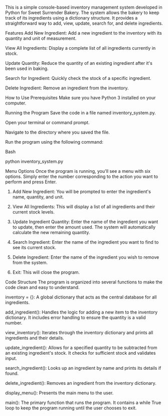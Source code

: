 This is a simple console-based inventory management system developed in Python for Sweet Surrender Bakery. The system allows the bakery to keep track of its ingredients using a dictionary structure. It provides a straightforward way to add, view, update, search for, and delete ingredients.

Features
Add New Ingredient: Add a new ingredient to the inventory with its quantity and unit of measurement.

View All Ingredients: Display a complete list of all ingredients currently in stock.

Update Quantity: Reduce the quantity of an existing ingredient after it's been used in baking.

Search for Ingredient: Quickly check the stock of a specific ingredient.

Delete Ingredient: Remove an ingredient from the inventory.

How to Use
Prerequisites
Make sure you have Python 3 installed on your computer.

Running the Program
Save the code in a file named inventory_system.py.

Open your terminal or command prompt.

Navigate to the directory where you saved the file.

Run the program using the following command:

Bash

python inventory_system.py

Menu Options
Once the program is running, you'll see a menu with six options. Simply enter the number corresponding to the action you want to perform and press Enter.

1. Add New Ingredient: You will be prompted to enter the ingredient's name, quantity, and unit.

2. View All Ingredients: This will display a list of all ingredients and their current stock levels.

3. Update Ingredient Quantity: Enter the name of the ingredient you want to update, then enter the amount used. The system will automatically calculate the new remaining quantity.

4. Search Ingredient: Enter the name of the ingredient you want to find to see its current stock.

5. Delete Ingredient: Enter the name of the ingredient you wish to remove from the system.

6. Exit: This will close the program.

Code Structure
The program is organized into several functions to make the code clean and easy to understand.

inventory = {}: A global dictionary that acts as the central database for all ingredients.

add_ingredient(): Handles the logic for adding a new item to the inventory dictionary. It includes error handling to ensure the quantity is a valid number.

view_inventory(): Iterates through the inventory dictionary and prints all ingredients and their details.

update_ingredient(): Allows for a specified quantity to be subtracted from an existing ingredient's stock. It checks for sufficient stock and validates input.

search_ingredient(): Looks up an ingredient by name and prints its details if found.

delete_ingredient(): Removes an ingredient from the inventory dictionary.

display_menu(): Presents the main menu to the user.

main(): The primary function that runs the program. It contains a while True loop to keep the program running until the user chooses to exit.
